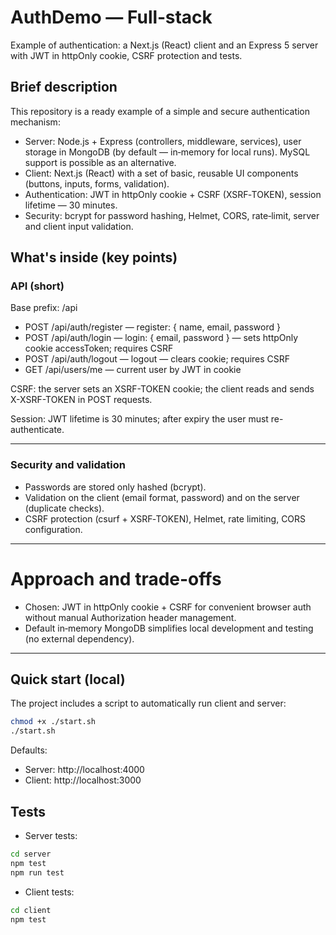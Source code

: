 # AuthDemo — Full‑stack

Example of authentication: a Next.js (React) client and an Express 5 server with JWT in httpOnly cookie, CSRF protection and tests.

## Brief description

This repository is a ready example of a simple and secure authentication mechanism:

- Server: Node.js + Express (controllers, middleware, services), user storage in MongoDB (by default — in‑memory for local runs). MySQL support is possible as an alternative.
- Client: Next.js (React) with a set of basic, reusable UI components (buttons, inputs, forms, validation).
- Authentication: JWT in httpOnly cookie + CSRF (XSRF‑TOKEN), session lifetime — 30 minutes.
- Security: bcrypt for password hashing, Helmet, CORS, rate‑limit, server and client input validation.

## What's inside (key points)

### API (short)

Base prefix: /api

- POST /api/auth/register — register: { name, email, password }
- POST /api/auth/login — login: { email, password } — sets httpOnly cookie accessToken; requires CSRF
- POST /api/auth/logout — logout — clears cookie; requires CSRF
- GET  /api/users/me — current user by JWT in cookie

CSRF: the server sets an XSRF-TOKEN cookie; the client reads and sends X-XSRF-TOKEN in POST requests.

Session: JWT lifetime is 30 minutes; after expiry the user must re-authenticate.

---

### Security and validation

- Passwords are stored only hashed (bcrypt).
- Validation on the client (email format, password) and on the server (duplicate checks).
- CSRF protection (csurf + XSRF‑TOKEN), Helmet, rate limiting, CORS configuration.

---

# Approach and trade-offs

- Chosen: JWT in httpOnly cookie + CSRF for convenient browser auth without manual Authorization header management.
- Default in‑memory MongoDB simplifies local development and testing (no external dependency).

---

## Quick start (local)

The project includes a script to automatically run client and server:
```bash
chmod +x ./start.sh
./start.sh
```

Defaults:
- Server: http://localhost:4000
- Client: http://localhost:3000

## Tests

- Server tests:
```bash
cd server
npm test
npm run test
```

- Client tests:
```bash
cd client
npm test
```

